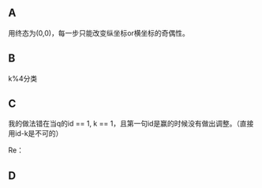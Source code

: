 ## A

用终态为(0,0)，每一步只能改变纵坐标or横坐标的奇偶性。

## B

k%4分类

## C

我的做法错在当q的id == 1, k == 1，且第一句id是赢的时候没有做出调整。（直接用id-k是不可的）


Re：


## D
